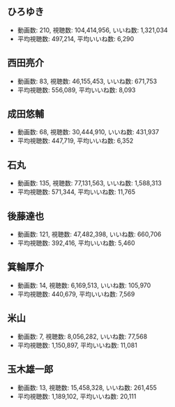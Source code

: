 ## ひろゆき

-   動画数: 210, 視聴数: 104,414,956, いいね数: 1,321,034
-   平均視聴数: 497,214, 平均いいね数: 6,290

## 西田亮介

-   動画数: 83, 視聴数: 46,155,453, いいね数: 671,753
-   平均視聴数: 556,089, 平均いいね数: 8,093

## 成田悠輔

-   動画数: 68, 視聴数: 30,444,910, いいね数: 431,937
-   平均視聴数: 447,719, 平均いいね数: 6,352

## 石丸

-   動画数: 135, 視聴数: 77,131,563, いいね数: 1,588,313
-   平均視聴数: 571,344, 平均いいね数: 11,765

## 後藤達也

-   動画数: 121, 視聴数: 47,482,398, いいね数: 660,706
-   平均視聴数: 392,416, 平均いいね数: 5,460

## 箕輪厚介

-   動画数: 14, 視聴数: 6,169,513, いいね数: 105,970
-   平均視聴数: 440,679, 平均いいね数: 7,569

## 米山

-   動画数: 7, 視聴数: 8,056,282, いいね数: 77,568
-   平均視聴数: 1,150,897, 平均いいね数: 11,081

## 玉木雄一郎

-   動画数: 13, 視聴数: 15,458,328, いいね数: 261,455
-   平均視聴数: 1,189,102, 平均いいね数: 20,111


